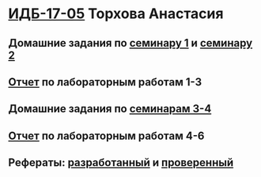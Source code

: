 #  [ИДБ-17-05](https://github.com/stankin/design-part-1/wiki/list-idb-17-05) Торхова Анастасия

## Домашние задания по [семинару 1](https://github.com/stankin/design-part-1/wiki/sem1#Ма..) и [семинару 2](https://github.com/stankin/design-part-1/wiki/sem2#Ма..)

## [Отчет](https://github.com/torkhunok/torkhova.github.io/wiki/%D0%9E%D1%82%D1%87%D1%91%D1%82-%D0%BF%D0%BE-%D0%BB%D0%B0%D0%B1%D0%BE%D1%80%D0%B0%D1%82%D0%BE%D1%80%D0%BD%D1%8B%D0%BC-%D1%80%D0%B0%D0%B1%D0%BE%D1%82%D0%B0%D0%BC-1,-2,-3) по лабораторным работам 1-3

## Домашние задания по [семинарам 3-4](https://github.com/torkhunok/torkhova.github.io/wiki/%D0%94%D0%B5%D0%BB%D0%BE%D0%B2%D0%B0%D1%8F-%D0%B8%D0%B3%D1%80%D0%B0)

## [Отчет](https://github.com/torkhunok/torkhova.github.io/wiki/%D0%9E%D1%82%D1%87%D1%91%D1%82-%D0%BF%D0%BE-%D0%BB%D0%B0%D0%B1%D0%BE%D1%80%D0%B0%D1%82%D0%BE%D1%80%D0%BD%D1%8B%D0%BC-%D1%80%D0%B0%D0%B1%D0%BE%D1%82%D0%B0%D0%BC-4,-5,-6) по лабораторным работам 4-6

## Рефераты: [разработанный](https://github.com/stankin/design-part-1/wiki/exam03-5) и [проверенный](https://github.com/stankin/design-part-1/wiki/exam05-3)
